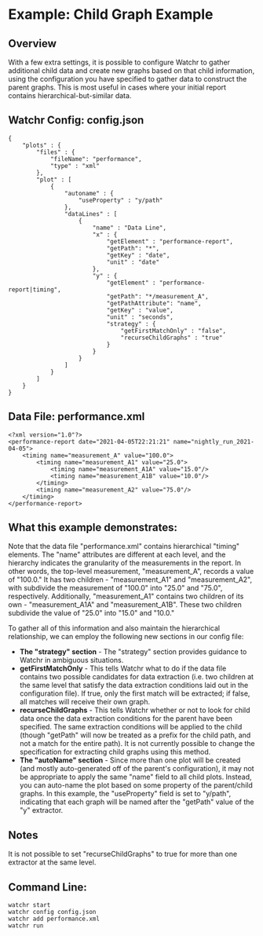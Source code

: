 # Example:  Child Graph Example

## Overview

With a few extra settings, it is possible to configure Watchr to gather additional child data and create new graphs based on that child information, using the configuration you have specified to gather data to construct the parent graphs.  This is most useful in cases where your initial report contains hierarchical-but-similar data.

## Watchr Config:  config.json
    {
		"plots" : {
			"files" : {
				"fileName": "performance",
				"type" : "xml"
			},
			"plot" : [
				{
					"autoname" : {
						"useProperty" : "y/path"
					},
					"dataLines" : [
						{
							"name" : "Data Line",
							"x" : {
								"getElement" : "performance-report",
								"getPath": "*",
								"getKey" : "date",
								"unit" : "date"
							},
							"y" : {
								"getElement" : "performance-report|timing",
								"getPath": "*/measurement_A",
								"getPathAttribute": "name",
								"getKey" : "value",
								"unit" : "seconds",
								"strategy" : {
									"getFirstMatchOnly" : "false",
									"recurseChildGraphs" : "true"
								}
							}
						}
					]
				}
			]
		}
    }

## Data File:  performance.xml

    <?xml version="1.0"?>
    <performance-report date="2021-04-05T22:21:21" name="nightly_run_2021-04-05">
        <timing name="measurement_A" value="100.0">
			<timing name="measurement_A1" value="25.0">
				<timing name="measurement_A1A" value="15.0"/>
				<timing name="measurement_A1B" value="10.0"/>
			</timing>
			<timing name="measurement_A2" value="75.0"/>
		</timing>
    </performance-report>

## What this example demonstrates:

Note that the data file "performance.xml" contains hierarchical "timing" elements.  The "name" attributes are different at each level, and the hierarchy indicates the granularity of the measurements in the report.  In other words, the top-level measurement, "measurement\_A", records a value of "100.0."  It has two children - "measurement\_A1" and "measurement\_A2", with subdivide the measurement of "100.0" into "25.0" and "75.0", respectively.  Additionally, "measurement\_A1" contains two children of its own - "measurement\_A1A" and "measurement\_A1B".  These two children subdivide the value of "25.0" into "15.0" and "10.0."

To gather all of this information and also maintain the hierarchical relationship, we can employ the following new sections in our config file:

* **The "strategy" section**  - The "strategy" section provides guidance to Watchr in ambiguous situations.
 * **getFirstMatchOnly** - This tells Watchr what to do if the data file contains two possible candidates for data extraction (i.e. two children at the same level that satisfy the data extraction conditions laid out in the configuration file).  If true, only the first match will be extracted; if false, all matches will receive their own graph.
 * **recurseChildGraphs** - This tells Watchr whether or not to look for child data once the data extraction conditions for the parent have been specified.  The same extraction conditions will be applied to the child (though "getPath" will now be treated as a prefix for the child path, and not a match for the entire path).  It is not currently possible to change the specification for extracting child graphs using this method. 
* **The "autoName" section** - Since more than one plot will be created (and mostly auto-generated off of the parent's configuration), it may not be appropriate to apply the same "name" field to all child plots.  Instead, you can auto-name the plot based on some property of the parent/child graphs.  In this example, the "useProperty" field is set to "y/path", indicating that each graph will be named after the "getPath" value of the "y" extractor.

## Notes 

It is not possible to set "recurseChildGraphs" to true for more than one extractor at the same level.

## Command Line:

	watchr start 
    watchr config config.json
    watchr add performance.xml
    watchr run